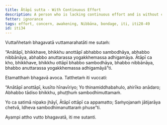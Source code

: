 ```yaml
---
title: Ātāpī sutta - With Continuous Effort
description: A person who is lacking continuous effort and is without concern is incapable of attaining full awakening, Nibbāna, and the unsurpassed safety from bondage.
fetter: ignorance
tags: effort, concern, awakening, Nibbāna, bondage, iti, iti28-49
id: iti34
---
```


Vuttañhetaṁ bhagavatā vuttamarahatāti me sutaṁ:

“Anātāpī, bhikkhave, bhikkhu anottāpī abhabbo sambodhāya, abhabbo nibbānāya, abhabbo anuttarassa yogakkhemassa adhigamāya. Ātāpī ca kho, bhikkhave, bhikkhu ottāpī bhabbo sambodhāya, bhabbo nibbānāya, bhabbo anuttarassa yogakkhemassa adhigamāyā”ti.

Etamatthaṁ bhagavā avoca. Tatthetaṁ iti vuccati:

“Anātāpī anottāpī,
kusīto hīnavīriyo;
Yo thinamiddhabahulo,
ahirīko anādaro;
Abhabbo tādiso bhikkhu,
phuṭṭhuṁ sambodhimuttamaṁ.

Yo ca satimā nipako jhāyī,
Ātāpī ottāpī ca appamatto;
Saṁyojanaṁ jātijarāya chetvā,
Idheva sambodhimanuttaraṁ phuse”ti.

Ayampi attho vutto bhagavatā, iti me sutanti.

